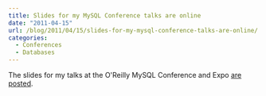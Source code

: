 ```yaml
---
title: Slides for my MySQL Conference talks are online
date: "2011-04-15"
url: /blog/2011/04/15/slides-for-my-mysql-conference-talks-are-online/
categories:
  - Conferences
  - Databases
---
```

The slides for my talks at the O'Reilly MySQL Conference and Expo [are posted][1].

 [1]: http://www.percona.com/about-us/presentations/2011/
